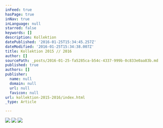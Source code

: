 ```yaml
---
inFeed: true
hasPage: true
inNav: true
inLanguage: null
starred: false
keywords: []
description: Kollektion
datePublished: '2016-01-25T15:34:45.257Z'
dateModified: '2016-01-25T15:34:38.007Z'
title: Kollektion 2015 // 2016
author: []
sourcePath: _posts/2016-01-25-fa5285ca-b54c-4337-999b-0c833e0aa83b.md
published: true
authors: []
publisher:
  name: null
  domain: null
  url: null
  favicon: null
url: kollektion-2015-2016/index.html
_type: Article

---
```

![](https://s3-us-west-2.amazonaws.com/the-grid-img/p/a171ccea1d3930bca80a7ea7dd26d969850581e2.jpg)
![](https://s3-us-west-2.amazonaws.com/the-grid-img/p/c25745c65ff12b2265d0c5b642833108d0e4e334.jpg)
![](https://the-grid-user-content.s3-us-west-2.amazonaws.com/8788f9b7-1f2b-4b8f-a887-0a6a57607486.jpg)